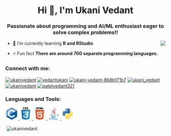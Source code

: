 <h1 align="center">Hi 👋, I'm Ukani Vedant</h1> 
<h3 align="center">Passionate about programming and AI/ML enthusiast eager to solve complex problems!!</h3><img align="right" src="https://komarev.com/ghpvc/?username=ukanivedant&color=brightgreen" />


- 🌱 I’m currently learning **R and RStudio**

- ⚡ Fun fact **There are around 700 separate programming languages.**

<h3 align="left">Connect with me:</h3>
<p align="left">
<a href="https://dev.to/ukanivedant" target="blank"><img align="center" src="https://raw.githubusercontent.com/rahuldkjain/github-profile-readme-generator/master/src/images/icons/Social/devto.svg" alt="ukanivedant" height="30" width="40" /></a>
<a href="https://twitter.com/vedantukani" target="blank"><img align="center" src="https://raw.githubusercontent.com/rahuldkjain/github-profile-readme-generator/master/src/images/icons/Social/twitter.svg" alt="vedantukani" height="30" width="40" /></a>
<a href="https://linkedin.com/in/ukani-vedant-8b8b171b7" target="blank"><img align="center" src="https://raw.githubusercontent.com/rahuldkjain/github-profile-readme-generator/master/src/images/icons/Social/linked-in-alt.svg" alt="ukani-vedant-8b8b171b7" height="30" width="40" /></a>
<a href="https://instagram.com/ukani_vedant" target="blank"><img align="center" src="https://raw.githubusercontent.com/rahuldkjain/github-profile-readme-generator/master/src/images/icons/Social/instagram.svg" alt="ukani_vedant" height="30" width="40" /></a>
<a href="https://www.codechef.com/users/ukanivedant" target="blank"><img align="center" src="https://cdn.jsdelivr.net/npm/simple-icons@3.1.0/icons/codechef.svg" alt="ukanivedant" height="30" width="40" /></a>
<a href="https://www.hackerrank.com/patelvedant321" target="blank"><img align="center" src="https://raw.githubusercontent.com/rahuldkjain/github-profile-readme-generator/master/src/images/icons/Social/hackerrank.svg" alt="patelvedant321" height="30" width="40" /></a>
</p>

<h3 align="left">Languages and Tools:</h3>
<p align="left"> <a href="https://www.cprogramming.com/" target="_blank" rel="noreferrer"> <img src="https://raw.githubusercontent.com/devicons/devicon/master/icons/c/c-original.svg" alt="c" width="40" height="40"/> </a> <a href="https://www.w3schools.com/css/" target="_blank" rel="noreferrer"> <img src="https://raw.githubusercontent.com/devicons/devicon/master/icons/css3/css3-original-wordmark.svg" alt="css3" width="40" height="40"/> </a> <a href="https://www.w3.org/html/" target="_blank" rel="noreferrer"> <img src="https://raw.githubusercontent.com/devicons/devicon/master/icons/html5/html5-original-wordmark.svg" alt="html5" width="40" height="40"/> </a> <a href="https://www.java.com" target="_blank" rel="noreferrer"> <img src="https://raw.githubusercontent.com/devicons/devicon/master/icons/java/java-original.svg" alt="java" width="40" height="40"/> </a> <a href="https://www.python.org" target="_blank" rel="noreferrer"> <img src="https://raw.githubusercontent.com/devicons/devicon/master/icons/python/python-original.svg" alt="python" width="40" height="40"/> </a> </p>

<p>&nbsp;<img align="center" src="https://github-readme-stats.vercel.app/api?username=ukanivedant&show_icons=true&locale=en" alt="ukanivedant" /></p>
